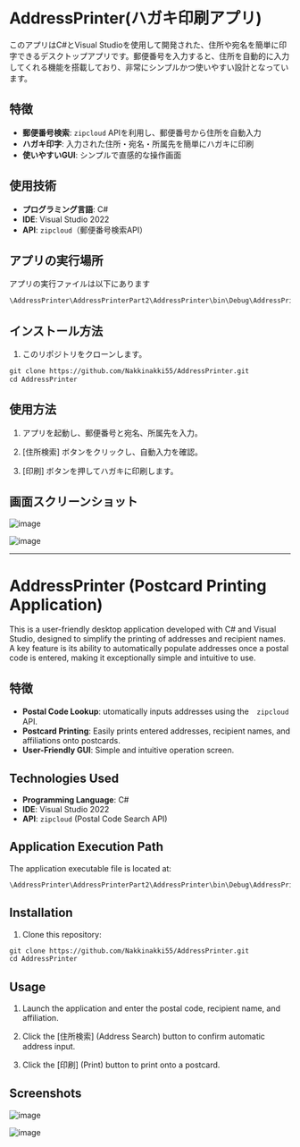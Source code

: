 # AddressPrinter(ハガキ印刷アプリ)

このアプリはC#とVisual Studioを使用して開発された、住所や宛名を簡単に印字できるデスクトップアプリです。郵便番号を入力すると、住所を自動的に入力してくれる機能を搭載しており、非常にシンプルかつ使いやすい設計となっています。

## 特徴
- **郵便番号検索**: `zipcloud` APIを利用し、郵便番号から住所を自動入力
- **ハガキ印字**: 入力された住所・宛名・所属先を簡単にハガキに印刷
- **使いやすいGUI**: シンプルで直感的な操作画面

## 使用技術
- **プログラミング言語**: C#
- **IDE**: Visual Studio 2022
- **API**: `zipcloud`（郵便番号検索API）

## アプリの実行場所
アプリの実行ファイルは以下にあります
```txt
\AddressPrinter\AddressPrinterPart2\AddressPrinter\bin\Debug\AddressPrinter.exe
```

## インストール方法
1. このリポジトリをクローンします。
```txt
git clone https://github.com/Nakkinakki55/AddressPrinter.git
cd AddressPrinter
```

## 使用方法
1. アプリを起動し、郵便番号と宛名、所属先を入力。

2. [住所検索] ボタンをクリックし、自動入力を確認。

3. [印刷] ボタンを押してハガキに印刷します。

## 画面スクリーンショット
![image](https://github.com/user-attachments/assets/ea112fc6-530c-48bc-b78a-48627b856ea7)

![image](https://github.com/user-attachments/assets/ec105275-a080-4d04-9f69-94627188f299)

---

# AddressPrinter (Postcard Printing Application)

This is a user-friendly desktop application developed with C# and Visual Studio, designed to simplify the printing of addresses and recipient names. A key feature is its ability to automatically populate addresses once a postal code is entered, making it exceptionally simple and intuitive to use.

## 特徴
- **Postal Code Lookup**: utomatically inputs addresses using the　`zipcloud` API.
- **Postcard Printing**: Easily prints entered addresses, recipient names, and affiliations onto postcards.
- **User-Friendly GUI**: Simple and intuitive operation screen.

## Technologies Used
- **Programming Language**: C#
- **IDE**: Visual Studio 2022
- **API**: `zipcloud` (Postal Code Search API)

## Application Execution Path
The application executable file is located at:
```txt
\AddressPrinter\AddressPrinterPart2\AddressPrinter\bin\Debug\AddressPrinter.exe
```

## Installation
1. Clone this repository:
```txt
git clone https://github.com/Nakkinakki55/AddressPrinter.git
cd AddressPrinter
```

## Usage
1. Launch the application and enter the postal code, recipient name, and affiliation.

2. Click the [住所検索] (Address Search) button to confirm automatic address input.

3. Click the [印刷] (Print) button to print onto a postcard.

## Screenshots
![image](https://github.com/user-attachments/assets/ea112fc6-530c-48bc-b78a-48627b856ea7)

![image](https://github.com/user-attachments/assets/ec105275-a080-4d04-9f69-94627188f299)





